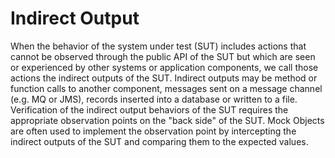 # Indirect Output

When the behavior of the system under test (SUT) includes actions that cannot be observed through the public API of the SUT but which are seen or experienced by other systems or application components, we call those actions the indirect outputs of the SUT. 
Indirect outputs may be method or function calls to another component, messages sent on a message channel (e.g. MQ or JMS), records inserted into a database or written to a file. 
Verification of the indirect output behaviors of the SUT requires the appropriate observation points on the "back side" of the SUT. 
Mock Objects are often used to implement the observation point by intercepting the indirect outputs of the SUT and comparing them to the expected values.

